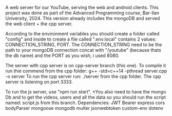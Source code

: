 
A web server for our YouTube, serving the web and android clients.
This project was done as part of the Advanced Programming course, Bar-Ilan University, 2024.
This version already includes the mongoDB and served the web client + the cpp server.

According to the environment variables you should create a folder called "config" and inside to create a file called ".env.local" contains
2 values: CONNECTION_STRING, PORT. The CONNECTION_STRING need to be the path to your mongoDB connection concat with "/youtube"
(because thats the db name) and the PORT as you wish, i used 8080.

The server with cpp server is on cpp-server branch (this one).
To compile it run thie commend from the cpp folder:
g++ -std=c++14 -pthread server.cpp -o server
To run the cpp server run: ./server 
from the cpp folder.
The cpp server is listening on port 3333.

To run the js server, use "npm run start".
*You also need to have the mongo Db and to get the videos, users and all the data so you should run the script named: script.js from this branch.
Dependencies:
JWT Bearer
express
cors
bodyParser
mongoose
mongodb
multer
jsonwebtoken
custom-env
dotenv
